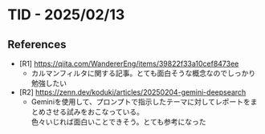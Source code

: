 # TID - 2025/02/13

## References
- [R1] https://qiita.com/WandererEng/items/39822f33a10cef8473ee
  - カルマンフィルタに関する記事。とても面白そうな概念なのでしっかり勉強したい
- [R2] https://zenn.dev/koduki/articles/20250204-gemini-deepsearch
  - Geminiを使用して、プロンプトで指示したテーマに対してレポートをまとめさせる試みをおこなっている。<br>
    色々いじれば面白いことできそう。とても参考になった
